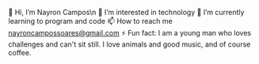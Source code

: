 👋 Hi, I’m Nayron Campos\n
👀 I’m interested in technology
🌱 I’m currently learning to program and code
📫 How to reach me nayroncampossoares@gmail.com
⚡ Fun fact: I am a young man who loves challenges and can't sit still. I love animals and good music, and of course coffee.

<!---
NayronCampos/NayronCampos is a ✨ special ✨ repository because its `README.md` (this file) appears on your GitHub profile.
You can click the Preview link to take a look at your changes.
--->
